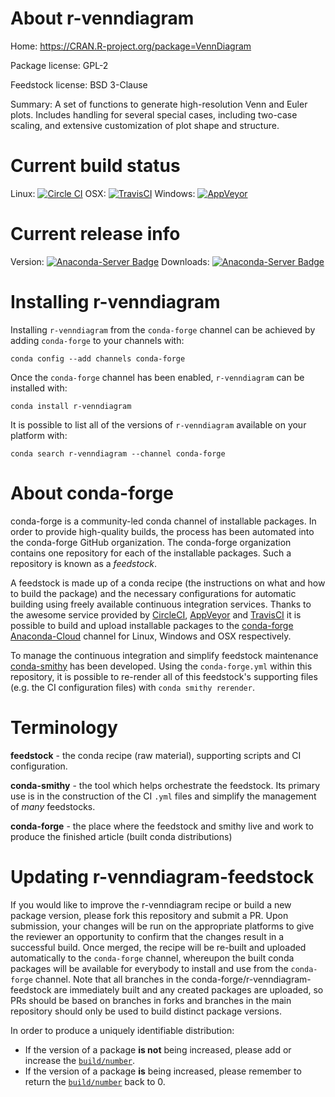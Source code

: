 About r-venndiagram
===================

Home: https://CRAN.R-project.org/package=VennDiagram

Package license: GPL-2

Feedstock license: BSD 3-Clause

Summary: A set of functions to generate high-resolution Venn and Euler plots. Includes handling for several special cases, including two-case scaling, and extensive customization of plot shape and structure.



Current build status
====================

Linux: [![Circle CI](https://circleci.com/gh/conda-forge/r-venndiagram-feedstock.svg?style=shield)](https://circleci.com/gh/conda-forge/r-venndiagram-feedstock)
OSX: [![TravisCI](https://travis-ci.org/conda-forge/r-venndiagram-feedstock.svg?branch=master)](https://travis-ci.org/conda-forge/r-venndiagram-feedstock)
Windows: [![AppVeyor](https://ci.appveyor.com/api/projects/status/github/conda-forge/r-venndiagram-feedstock?svg=True)](https://ci.appveyor.com/project/conda-forge/r-venndiagram-feedstock/branch/master)

Current release info
====================
Version: [![Anaconda-Server Badge](https://anaconda.org/conda-forge/r-venndiagram/badges/version.svg)](https://anaconda.org/conda-forge/r-venndiagram)
Downloads: [![Anaconda-Server Badge](https://anaconda.org/conda-forge/r-venndiagram/badges/downloads.svg)](https://anaconda.org/conda-forge/r-venndiagram)

Installing r-venndiagram
========================

Installing `r-venndiagram` from the `conda-forge` channel can be achieved by adding `conda-forge` to your channels with:

```
conda config --add channels conda-forge
```

Once the `conda-forge` channel has been enabled, `r-venndiagram` can be installed with:

```
conda install r-venndiagram
```

It is possible to list all of the versions of `r-venndiagram` available on your platform with:

```
conda search r-venndiagram --channel conda-forge
```


About conda-forge
=================

conda-forge is a community-led conda channel of installable packages.
In order to provide high-quality builds, the process has been automated into the
conda-forge GitHub organization. The conda-forge organization contains one repository
for each of the installable packages. Such a repository is known as a *feedstock*.

A feedstock is made up of a conda recipe (the instructions on what and how to build
the package) and the necessary configurations for automatic building using freely
available continuous integration services. Thanks to the awesome service provided by
[CircleCI](https://circleci.com/), [AppVeyor](http://www.appveyor.com/)
and [TravisCI](https://travis-ci.org/) it is possible to build and upload installable
packages to the [conda-forge](https://anaconda.org/conda-forge)
[Anaconda-Cloud](http://docs.anaconda.org/) channel for Linux, Windows and OSX respectively.

To manage the continuous integration and simplify feedstock maintenance
[conda-smithy](http://github.com/conda-forge/conda-smithy) has been developed.
Using the ``conda-forge.yml`` within this repository, it is possible to re-render all of
this feedstock's supporting files (e.g. the CI configuration files) with ``conda smithy rerender``.


Terminology
===========

**feedstock** - the conda recipe (raw material), supporting scripts and CI configuration.

**conda-smithy** - the tool which helps orchestrate the feedstock.
                   Its primary use is in the construction of the CI ``.yml`` files
                   and simplify the management of *many* feedstocks.

**conda-forge** - the place where the feedstock and smithy live and work to
                  produce the finished article (built conda distributions)


Updating r-venndiagram-feedstock
================================

If you would like to improve the r-venndiagram recipe or build a new
package version, please fork this repository and submit a PR. Upon submission,
your changes will be run on the appropriate platforms to give the reviewer an
opportunity to confirm that the changes result in a successful build. Once
merged, the recipe will be re-built and uploaded automatically to the
`conda-forge` channel, whereupon the built conda packages will be available for
everybody to install and use from the `conda-forge` channel.
Note that all branches in the conda-forge/r-venndiagram-feedstock are
immediately built and any created packages are uploaded, so PRs should be based
on branches in forks and branches in the main repository should only be used to
build distinct package versions.

In order to produce a uniquely identifiable distribution:
 * If the version of a package **is not** being increased, please add or increase
   the [``build/number``](http://conda.pydata.org/docs/building/meta-yaml.html#build-number-and-string).
 * If the version of a package **is** being increased, please remember to return
   the [``build/number``](http://conda.pydata.org/docs/building/meta-yaml.html#build-number-and-string)
   back to 0.
